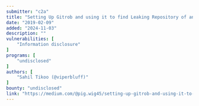 ```yaml
---
submitter: "c2a"
title: "Setting Up Gitrob and using it to find Leaking Repository of an Employee in a hackerone private program."
date: "2019-02-09"
added: "2024-11-03"
description: ""
vulnerabilities: [
    "Information disclosure"
]
programs: [
    "undisclosed"
]
authors: [
    "Sahil Tikoo (@viperbluff)"
]
bounty: "undisclosed"
link: "https://medium.com/@pig.wig45/setting-up-gitrob-and-using-it-to-find-leaking-repository-of-an-employee-in-a-hackerone-private-e4c40da1bc85"
---
```




